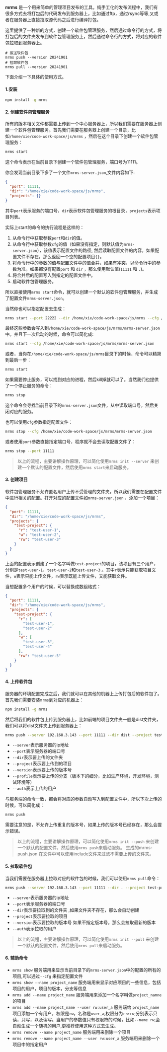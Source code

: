 **mrms** 是一个用来简单的管理项目发布的工具。纯手工化的发布流程中，我们有很多方式去将打包后的代码发布到服务器上，比如通过ftp，通过rsync等等,又或者在服务器上直接拉取源代码之后进行编译打包。

这里提供了一种新的方式，创建一个软件包管理服务，然后通过命令行的方式，将打包后的文件夹发布到软件包管理服务上，然后通过命令行的方式，将对应的软件包拉取到服务器上。

```shell
# 推送软件包
mrms push --version 20241901
# 拉取软件包
mrms pull --version 20241901
```

下面介绍一下具体的使用方式。

#### 1.安装

```bash
npm install -g mrms
```

#### 2. 创建软件包管理服务

所有的版本相关文件都需要上传到一个中心服务器上，所以我们需要在服务器上创建一个软件包管理服务。首先我们需要在服务器上创建一个目录，比如`/home/xie/code-work-space/js/mrms`
，然后在这个目录下创建一个软件包管理服务：

```bash
mrms start
```

这个命令表示在当前目录下创建一个软件包管理服务，端口号为11111。

你会发现当前目录下多了一个文件`mrms-server.json`,文件内容如下:

```json
{
  "port": 11111,
  "dir": "/home/xie/code-work-space/js/mrms",
  "projects": {}
}
```

其中`port`表示服务的端口号，`dir`表示软件包管理服务的根目录，`projects`表示项目列表。

实际上start的命令的执行流程是这样的：

1. 从命令行中获取参数`port`和`dir`的值。
2. 从命令行中获取参数`cfg`的值（如果没有指定，则默认值为`mrms-server.json`），该值表示配置文件的路径,
   然后读取配置文件的内容，如果配置文件不存在，那么返回一个空的配置项目`{}`。
3. 将命令行中的参数的值与配置文件中的值合并，如果有冲突，以命令行中的参数为准。如果都没有配置`port` 和 `dir`
   ，那么使用默认值(`11111` 和 `.`)。
4. 将合并后的配置写入到指定的配置文件中。
5. 启动软件包管理服务。

所以直接使用`mrms start`命令，就可以创建一个默认的软件包管理服务，并生成了配置文件`mrms-server.json`。

当然你也可以指定配置去生成：

```bash
mrms start --port 22222 --dir /home/xie/code-work-space/js/mrms --cfg /home/xie/code-work-space/js/mrms/mrms-server.json
```

最终这些参数会写入到`/home/xie/code-work-space/js/mrms/mrms-server.json`中。并且下一次启动的时候，命令可以简化成:

```bash
mrms start --cfg /home/xie/code-work-space/js/mrms/mrms-server.json
```

或者，当你在`/home/xie/code-work-space/js/mrms`目录下的时候，命令可以精简到最后一步：

```bash
mrms start
```

如果需要停止服务，可以找到对应的进程，然后kill掉就可以了。当然我们也提供了一个停止服务的命令：

```bash
mrms stop
```

这个命令会寻找当前目录下的`mrms-server.json`文件，从中读取端口号，然后关闭对应的服务。

也可以使用`cfg`参数指定配置文件：

```bash
mrms stop --cfg /home/xie/code-work-space/js/mrms/mrms-server.json
```

或者使用`port`参数直接指定端口号，程序就不会去读取配置文件了：

```bash
mrms stop --port 11111
```

> 以上的流程，主要讲解操作原理，可以简化使用`mrms init --server` 来创建一个默认的配置文件，然后使用`mrms start`来启动服务。

#### 3. 创建项目

软件包管理服务不允许匿名用户上传不受管理的文件夹，所以我们需要在配置文件中进行相关的配置。打开对应的配置文件如`mrms-server.json`
，添加一个项目：

```json
{
  "port": 11111,
  "dir": "/home/xie/code-work-space/js/mrms",
  "projects": {
    "test-project": {
      "r": "test-user-1",
      "w": "test-user-2",
      "rw": "test-user-3"
    }
  }
}
```

上面的配置表示创建了一个名字叫做`test-project`的项目，该项目有三个用户，分别是`test-user-1`，`test-user-2`和`test-user-3`
。其中`r`表示只能获取项目文件，`w`表示只能上传文件，`rw`表示既能上传文件，又能获取文件。

当想配置多个用户的时候，可以替换成数组格式：

```json
{
  "port": 11111,
  "dir": "/home/xie/code-work-space/js/mrms",
  "projects": {
    "test-project": {
      "r": [
        "test-user-1",
        "test-user-2"
      ],
      "w": [
        "test-user-3",
        "test-user-4"
      ],
      "rw": "test-user-5"
    }
  }
}
```

#### 4. 上传软件包

服务器的环境配置完成之后，我们就可以在其他的机器上上传打包后的软件包了。首先我们需要安装`mrms`到对应的机器上：

```bash
npm install -g mrms
```

然后将我们的软件包上传到服务器上，比如前端的项目文件夹一般是dist文件夹，我们可以将dist文件夹上传到服务器上：

```bash
mrms push --server 192.168.3.143 --port 11111 --dir dist --project test-project --version 20241901 --auth test-user-3
```

- `--server`表示服务器的ip地址
- `--port`表示服务器的端口号
- `--dir`表示要上传的文件夹
- `--project`表示要上传到的项目
- `--version`表示要上传的版本号
- `--profile`表示要上传的分支（版本下的细分，比如生产环境，开发环境，测试环境等）
- `--auth`表示上传的用户

与服务端的命令一致，都会将对应的参数自动写入到配置文件中，所以下次上传的时候，可以简化成：

```bash
mrms push
```

需要注意的是，不允许上传重复的版本号，如果上传的版本号已经存在，那么会提示错误。

> 以上的流程，主要讲解操作原理，可以简化使用`mrms init --push` 来创建一个默认的配置文件，然后使用`mrms push`来启动服务。
> 生成的mrms-push.json 在文件中可以使用include文件来过滤不需要上传的文件夹。

#### 5. 拉取软件包

当我们需要在服务器上拉取对应的软件包的时候，我们可以使用`mrms pull`命令：

```bash
mrms push --server 192.168.3.143 --port 11111 --dir . --project test-project --version 20241901 --auth test-user-4
```

- `--server`表示服务器的ip地址
- `--port`表示服务器的端口号
- `--dir`表示要拉取到的文件夹 ,如果文件夹不存在，那么会自动创建
- `--project`表示要拉取的项目
- `--version`表示要拉取的版本号 如果不指定版本号，那么会拉取最新的版本
- `--auth`表示拉取的用户

> 以上的流程，主要讲解操作原理，可以简化使用`mrms init --pull` 来创建一个默认的配置文件，然后使用`mrms pull`来启动服务。


#### 6. 辅助命令

- `mrms show` 服务端用来显示当前目录下的`mrms-server.json`中的配置的所有的项目,可以通过`--cfg` 来指定配置文件
- `mrms show --name project_name` 服务端用来显示对应项目的一些信息，包括项目的用户，项目的版本，分支等信息 
- `mrms add --name project_name` 服务端用来添加一个名字叫做`project_namne`的项目
- `mrms add --name project_name --user rw:user_a` 服务端给 `project_name`项目添加一个有用户，权限是`rw`，名称是`user_a`,权限分为`r` `w` `rw`,分别表示只读，只写，以及读写。当用户的参数值只有权限符的时候，比如`--name rw`,会自动生成一个随机的用户,更推荐使用这种方式去生成。
- `mrms remove --name project_name` 服务端用来删除一个项目
- `mrms remove --name project_name --user rw:user_a` 服务端用来删除一个项目中的指定用户


